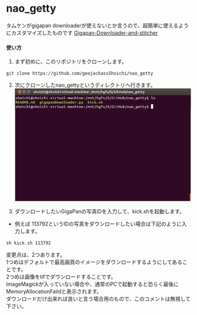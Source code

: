 nao_getty
=========

タムケンがgigapan downloaderが使えないとか言うので、超簡単に使えるようにカスタマイズしたものです
[Gigapan-Downloader-and-stitcher](https://github.com/DeniR/Gigapan-Downloader-and-stitcher)
#### 使い方
1. まず初めに、このリポジトリをクローンします。
  ```
  git clone https://github.com/geojackassShoichi/nao_getty
  ```  
2. 次にクローンしたnao_gettyというディレクトリへ行きます。  
![dir_pth](img/nao_getty.png)

3. ダウンロードしたいGigaPanの写真IDを入力して、kick.shを起動します。
  - 例えば 113792というIDの写真をダウンロードしたい場合は下記のように入力します。  
```
sh kick.sh 113792
```

変更点は、2つあります。  
1つめはデフォルトで最高画質のイメージをダウンロードするようにしてあることです。  
2つめは画像をtifでダウンロードすることです。  
ImageMagickが入っていない場合や、通常のPCで起動すると恐らく最後にMemoryAllocationFaildと表示されます。  
ダウンロードだけ出来れば良いと言う場合用のもので、このコメントは無視して下さい。
